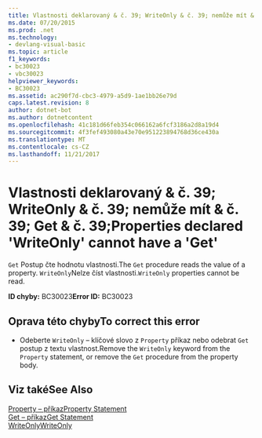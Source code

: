 ```yaml
---
title: Vlastnosti deklarovaný & č. 39; WriteOnly & č. 39; nemůže mít & č. 39; Get & č. 39;
ms.date: 07/20/2015
ms.prod: .net
ms.technology:
- devlang-visual-basic
ms.topic: article
f1_keywords:
- bc30023
- vbc30023
helpviewer_keywords:
- BC30023
ms.assetid: ac290f7d-cbc3-4979-a5d9-1ae1bb26e79d
caps.latest.revision: 8
author: dotnet-bot
ms.author: dotnetcontent
ms.openlocfilehash: 41c181d66feb354c066162a6fcf3186a2d8a19d4
ms.sourcegitcommit: 4f3fef493080a43e70e951223894768d36ce430a
ms.translationtype: MT
ms.contentlocale: cs-CZ
ms.lasthandoff: 11/21/2017
---
```

# <a name="properties-declared-39writeonly39-cannot-have-a-39get39"></a><span data-ttu-id="1c775-102">Vlastnosti deklarovaný & č. 39; WriteOnly & č. 39; nemůže mít & č. 39; Get & č. 39;</span><span class="sxs-lookup"><span data-stu-id="1c775-102">Properties declared &#39;WriteOnly&#39; cannot have a &#39;Get&#39;</span></span>
<span data-ttu-id="1c775-103">`Get` Postup čte hodnotu vlastnosti.</span><span class="sxs-lookup"><span data-stu-id="1c775-103">The `Get` procedure reads the value of a property.</span></span> <span data-ttu-id="1c775-104">`WriteOnly`Nelze číst vlastnosti.</span><span class="sxs-lookup"><span data-stu-id="1c775-104">`WriteOnly` properties cannot be read.</span></span>  
  
 <span data-ttu-id="1c775-105">**ID chyby:** BC30023</span><span class="sxs-lookup"><span data-stu-id="1c775-105">**Error ID:** BC30023</span></span>  
  
## <a name="to-correct-this-error"></a><span data-ttu-id="1c775-106">Oprava této chyby</span><span class="sxs-lookup"><span data-stu-id="1c775-106">To correct this error</span></span>  
  
-   <span data-ttu-id="1c775-107">Odeberte `WriteOnly` – klíčové slovo z `Property` příkaz nebo odebrat `Get` postup z textu vlastnost.</span><span class="sxs-lookup"><span data-stu-id="1c775-107">Remove the `WriteOnly` keyword from the `Property` statement, or remove the `Get` procedure from the property body.</span></span>  
  
## <a name="see-also"></a><span data-ttu-id="1c775-108">Viz také</span><span class="sxs-lookup"><span data-stu-id="1c775-108">See Also</span></span>  
 [<span data-ttu-id="1c775-109">Property – příkaz</span><span class="sxs-lookup"><span data-stu-id="1c775-109">Property Statement</span></span>](../../visual-basic/language-reference/statements/property-statement.md)  
 [<span data-ttu-id="1c775-110">Get – příkaz</span><span class="sxs-lookup"><span data-stu-id="1c775-110">Get Statement</span></span>](../../visual-basic/language-reference/statements/get-statement.md)  
 [<span data-ttu-id="1c775-111">WriteOnly</span><span class="sxs-lookup"><span data-stu-id="1c775-111">WriteOnly</span></span>](../../visual-basic/language-reference/modifiers/writeonly.md)
